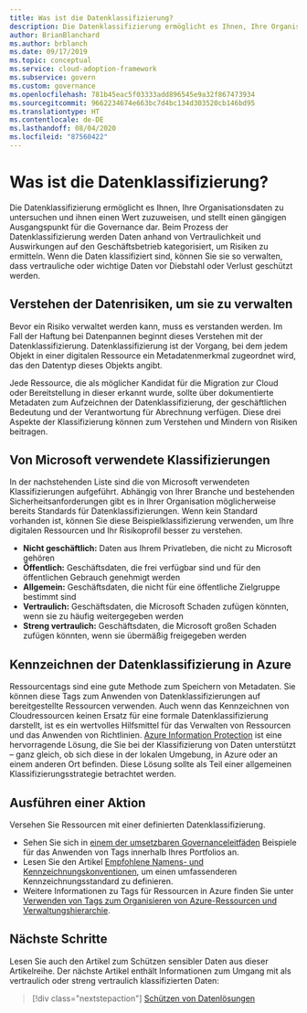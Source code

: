 ```yaml
---
title: Was ist die Datenklassifizierung?
description: Die Datenklassifizierung ermöglicht es Ihnen, Ihre Organisationsdaten zu untersuchen und ihnen einen Wert zuzuweisen, und stellt einen gängigen Ausgangspunkt für die Governance dar.
author: BrianBlanchard
ms.author: brblanch
ms.date: 09/17/2019
ms.topic: conceptual
ms.service: cloud-adoption-framework
ms.subservice: govern
ms.custom: governance
ms.openlocfilehash: 781b45eac5f03333add896545e9a32f867473934
ms.sourcegitcommit: 9662234674e663bc7d4bc134d303520cb146bd95
ms.translationtype: HT
ms.contentlocale: de-DE
ms.lasthandoff: 08/04/2020
ms.locfileid: "87560422"
---
```

# <a name="what-is-data-classification"></a>Was ist die Datenklassifizierung?

Die Datenklassifizierung ermöglicht es Ihnen, Ihre Organisationsdaten zu untersuchen und ihnen einen Wert zuzuweisen, und stellt einen gängigen Ausgangspunkt für die Governance dar. Beim Prozess der Datenklassifizierung werden Daten anhand von Vertraulichkeit und Auswirkungen auf den Geschäftsbetrieb kategorisiert, um Risiken zu ermitteln. Wenn die Daten klassifiziert sind, können Sie sie so verwalten, dass vertrauliche oder wichtige Daten vor Diebstahl oder Verlust geschützt werden.

## <a name="understand-data-risks-then-manage-them"></a>Verstehen der Datenrisiken, um sie zu verwalten

Bevor ein Risiko verwaltet werden kann, muss es verstanden werden. Im Fall der Haftung bei Datenpannen beginnt dieses Verstehen mit der Datenklassifizierung. Datenklassifizierung ist der Vorgang, bei dem jedem Objekt in einer digitalen Ressource ein Metadatenmerkmal zugeordnet wird, das den Datentyp dieses Objekts angibt.

Jede Ressource, die als möglicher Kandidat für die Migration zur Cloud oder Bereitstellung in dieser erkannt wurde, sollte über dokumentierte Metadaten zum Aufzeichnen der Datenklassifizierung, der geschäftlichen Bedeutung und der Verantwortung für Abrechnung verfügen. Diese drei Aspekte der Klassifizierung können zum Verstehen und Mindern von Risiken beitragen.

## <a name="classifications-microsoft-uses"></a>Von Microsoft verwendete Klassifizierungen

In der nachstehenden Liste sind die von Microsoft verwendeten Klassifizierungen aufgeführt. Abhängig von Ihrer Branche und bestehenden Sicherheitsanforderungen gibt es in Ihrer Organisation möglicherweise bereits Standards für Datenklassifizierungen. Wenn kein Standard vorhanden ist, können Sie diese Beispielklassifizierung verwenden, um Ihre digitalen Ressourcen und Ihr Risikoprofil besser zu verstehen.

- **Nicht geschäftlich:** Daten aus Ihrem Privatleben, die nicht zu Microsoft gehören
- **Öffentlich:** Geschäftsdaten, die frei verfügbar sind und für den öffentlichen Gebrauch genehmigt werden
- **Allgemein:** Geschäftsdaten, die nicht für eine öffentliche Zielgruppe bestimmt sind
- **Vertraulich:** Geschäftsdaten, die Microsoft Schaden zufügen könnten, wenn sie zu häufig weitergegeben werden
- **Streng vertraulich:** Geschäftsdaten, die Microsoft großen Schaden zufügen könnten, wenn sie übermäßig freigegeben werden

## <a name="tagging-data-classification-in-azure"></a>Kennzeichnen der Datenklassifizierung in Azure

Ressourcentags sind eine gute Methode zum Speichern von Metadaten. Sie können diese Tags zum Anwenden von Datenklassifizierungen auf bereitgestellte Ressourcen verwenden. Auch wenn das Kennzeichnen von Cloudressourcen keinen Ersatz für eine formale Datenklassifizierung darstellt, ist es ein wertvolles Hilfsmittel für das Verwalten von Ressourcen und das Anwenden von Richtlinien. [Azure Information Protection](https://docs.microsoft.com/azure/information-protection/what-is-information-protection) ist eine hervorragende Lösung, die Sie bei der Klassifizierung von Daten unterstützt – ganz gleich, ob sich diese in der lokalen Umgebung, in Azure oder an einem anderen Ort befinden. Diese Lösung sollte als Teil einer allgemeinen Klassifizierungsstrategie betrachtet werden.

## <a name="take-action"></a>Ausführen einer Aktion

Versehen Sie Ressourcen mit einer definierten Datenklassifizierung. 

- Sehen Sie sich in [einem der umsetzbaren Governanceleitfäden](../guides/index.md) Beispiele für das Anwenden von Tags innerhalb Ihres Portfolios an.
- Lesen Sie den Artikel [Empfohlene Namens- und Kennzeichnungskonventionen](../../ready/azure-best-practices/naming-and-tagging.md#metadata-tags), um einen umfassenderen Kennzeichnungsstandard zu definieren.
- Weitere Informationen zu Tags für Ressourcen in Azure finden Sie unter [Verwenden von Tags zum Organisieren von Azure-Ressourcen und Verwaltungshierarchie](https://docs.microsoft.com/azure/azure-resource-manager/management/tag-resources).

## <a name="next-steps"></a>Nächste Schritte

Lesen Sie auch den Artikel zum Schützen sensibler Daten aus dieser Artikelreihe. Der nächste Artikel enthält Informationen zum Umgang mit als vertraulich oder streng vertraulich klassifizierten Daten:

> [!div class="nextstepaction"]
> [Schützen von Datenlösungen](https://docs.microsoft.com/azure/architecture/data-guide/scenarios/securing-data-solutions?toc=/azure/cloud-adoption-framework/toc.json&bc=/azure/cloud-adoption-framework/_bread/toc.json)
